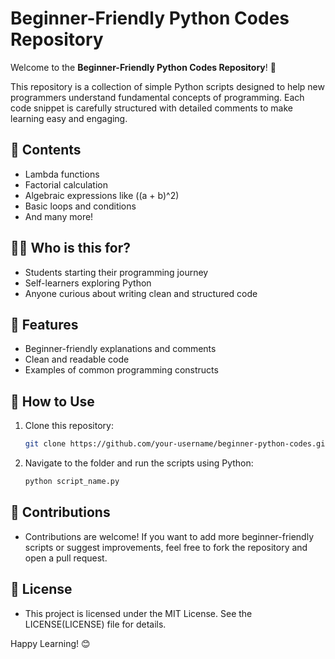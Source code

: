 # Beginner-Friendly Python Codes Repository

Welcome to the **Beginner-Friendly Python Codes Repository**! 🎉

This repository is a collection of simple Python scripts designed to help new programmers understand fundamental concepts of programming. Each code snippet is carefully structured with detailed comments to make learning easy and engaging.

## 📂 Contents
- Lambda functions
- Factorial calculation
- Algebraic expressions like \((a + b)^2\)
- Basic loops and conditions
- And many more!

## 🧑‍💻 Who is this for?
- Students starting their programming journey
- Self-learners exploring Python
- Anyone curious about writing clean and structured code

## 🌟 Features
- Beginner-friendly explanations and comments
- Clean and readable code
- Examples of common programming constructs

## 🔧 How to Use
1. Clone this repository:
   ```bash
   git clone https://github.com/your-username/beginner-python-codes.git
2. Navigate to the folder and run the scripts using Python:
   ```bash
   python script_name.py

## 🙌 Contributions
- Contributions are welcome! If you want to add more beginner-friendly scripts or suggest improvements, feel free to fork the repository and open a pull request.

## 📝 License
- This project is licensed under the MIT License. See the LICENSE(LICENSE) file for details.

Happy Learning! 😊
